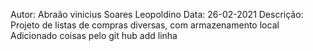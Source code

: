 Autor: Abraão vinicius Soares Leopoldino
Data: 26-02-2021
Descrição: Projeto de listas de compras diversas, com armazenamento local
Adicionado coisas pelo git hub
add linha
